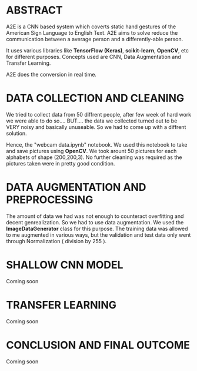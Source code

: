 <h1>ABSTRACT</h1>

A2E is a CNN based system which coverts static hand gestures of the American Sign Language to English Text. A2E aims to solve reduce the communication between a average person and a differently-able person.

It uses various libraries like <b>TensorFlow (Keras)</b>, <b>scikit-learn</b>, <b>OpenCV</b>, etc for different purposes. Concepts used are CNN, Data Augmentation and Transfer Learning.

A2E does the conversion in real time.

<h1>DATA COLLECTION AND CLEANING</h1>

We tried to collect data from 50 diffrent people, after few week of hard work we were able to do so.... BUT.... the data we collected turned out to be VERY noisy and basically unuseable. So we had to come up with a diffrent solution.

Hence, the "webcam data.ipynb" notebook. We used this notebook to take and save pictures using <b>OpenCV</b>. We took arount 50 pictures for each alphabets of shape (200,200,3). No further cleaning was required as the pictures taken were in pretty good condition.

<h1>DATA AUGMENTATION AND PREPROCESSING</h1>

The amount of data we had was not enough to counteract overfitting and decent genrealization. So we had to use data augmentation. We used the <b>ImageDataGenerator</b> class for this purpose. The training data was allowed to me augmented in various ways, but the validation and test data only went through Normalization ( division by 255 ).

<h1>SHALLOW CNN MODEL</h1>

Coming soon

<h1>TRANSFER LEARNING</h1>

Coming soon

<h1>CONCLUSION AND FINAL OUTCOME</h1>

Coming soon
